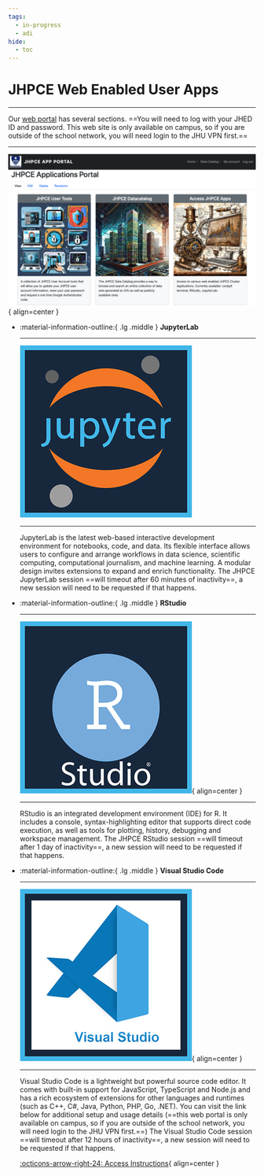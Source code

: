 ```yaml
---
tags:
  - in-progress
  - adi
hide:
  - toc
---
```

# JHPCE Web Enabled User Apps
---

Our [web portal](https://jhpce-app02.jhsph.edu/) has several sections. ==You will need to log with your JHED ID and password. This web site is only available on campus, so if you are outside of the school network, you will need login to the JHU VPN first.==

---

[![cluster logo](../portal/images/web_portal.png)](https://jhpce-app02.jhsph.edu){ align=center }

<div class="grid cards" markdown>
  
-   :material-information-outline:{ .lg .middle } __JupyterLab__

    ---
  
    ![cluster logo](../portal/images/jhpce_jupyter.png)

    ---

    JupyterLab is the latest web-based interactive development environment for notebooks, code, and data. Its flexible interface allows users to configure and arrange workflows in data science, scientific computing, computational journalism, and machine learning. A modular design invites extensions to expand and enrich functionality. The JHPCE JupyterLab session ==will timeout after 60 minutes of inactivity==, a new session will need to be requested if that happens.

-   :material-information-outline:{ .lg .middle } __RStudio__

    ---

    ![cluster logo](../portal/images/jhpce_R_studio.png){ align=center }
    
    ---

    RStudio is an integrated development environment (IDE) for R. It includes a console, syntax-highlighting editor that supports direct code execution, as well as tools for plotting, history, debugging and workspace management. The JHPCE RStudio session ==will timeout after 1 day of inactivity==, a new session will need to be requested if that happens.

-   :material-information-outline:{ .lg .middle } __Visual Studio Code__

    ---

    [![cluster logo](../portal/images/jhpce_Visual_studio.png)](https://jhpce-app02.jhsph.edu/vstudio-instructions){ align=center }
    
    ---

    Visual Studio Code is a lightweight but powerful source code editor. It comes with built-in support for JavaScript, TypeScript and Node.js and has a rich ecosystem of extensions for other languages and runtimes (such as C++, C#, Java, Python, PHP, Go, .NET). You can visit the link below for additional setup and usage details (==this web portal is only available on campus, so if you are outside of the school network, you will need login to the JHU VPN first.==) The Visual Studio Code session ==will timeout after 12 hours of inactivity==, a new session will need to be requested if that happens.

    [:octicons-arrow-right-24: Access Instructions](https://jhpce-app02.jhsph.edu/vstudio-instructions){ align=center }
  
</div>


